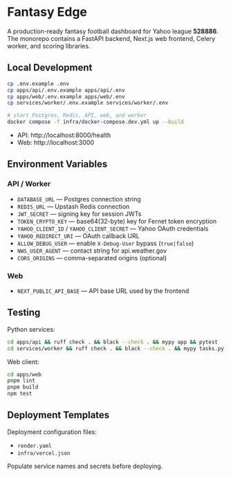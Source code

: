 # Fantasy Edge

A production-ready fantasy football dashboard for Yahoo league **528886**. The monorepo contains a FastAPI backend, Next.js web frontend, Celery worker, and scoring libraries.

## Local Development

```bash
cp .env.example .env
cp apps/api/.env.example apps/api/.env
cp apps/web/.env.example apps/web/.env
cp services/worker/.env.example services/worker/.env

# start Postgres, Redis, API, web, and worker
docker compose -f infra/docker-compose.dev.yml up --build
```

- API: http://localhost:8000/health
- Web: http://localhost:3000

## Environment Variables

### API / Worker
- `DATABASE_URL` — Postgres connection string
- `REDIS_URL` — Upstash Redis connection
- `JWT_SECRET` — signing key for session JWTs
- `TOKEN_CRYPTO_KEY` — base64(32-byte) key for Fernet token encryption
- `YAHOO_CLIENT_ID` / `YAHOO_CLIENT_SECRET` — Yahoo OAuth credentials
- `YAHOO_REDIRECT_URI` — OAuth callback URL
- `ALLOW_DEBUG_USER` — enable `X-Debug-User` bypass (`true|false`)
- `NWS_USER_AGENT` — contact string for api.weather.gov
- `CORS_ORIGINS` — comma-separated origins (optional)

### Web
- `NEXT_PUBLIC_API_BASE` — API base URL used by the frontend

## Testing

Python services:
```bash
cd apps/api && ruff check . && black --check . && mypy app && pytest
cd services/worker && ruff check . && black --check . && mypy tasks.py && pytest
```

Web client:
```bash
cd apps/web
pnpm lint
pnpm build
npm test
```

## Deployment Templates

Deployment configuration files:
- `render.yaml`
- `infra/vercel.json`

Populate service names and secrets before deploying.
